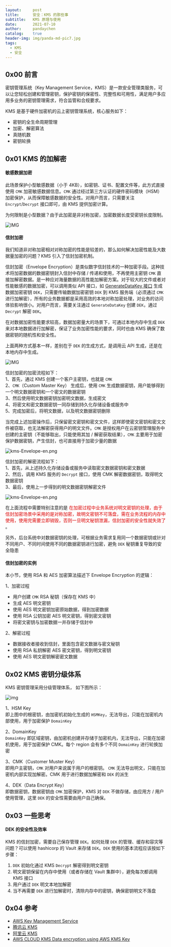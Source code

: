 ```yaml
---
layout:     post
title:      安全：KMS 的那些事
subtitle:   KMS 原理与使用
date:       2021-07-10
author:     pandaychen
catalog:    true
header-img: img/panda-md-pic7.jpg
tags:
  - KMS
  - 安全
---
```



##  0x00    前言
密钥管理系统（Key Management Service，KMS）是一款安全管理类服务，可以让您轻松创建和管理密钥，保护密钥的保密性、完整性和可用性，满足用户多应用多业务的密钥管理需求，符合监管和合规要求。

KMS 是基于硬件加密机的云上密钥管理系统，核心服务如下：
- 密钥的全生命周期管理
- 加密、解密算法
- 真随机数
- 密钥轮换

##  0x01    KMS 的加解密

####  敏感数据加密
此场景保护小型敏感数据（小于 4KB），如密钥、证书、配置文件等，此方式直接使用 `CMK` 加密敏感数据信息。`CMK` 通过经过第三方认证的硬件密码模块（HSM）加密保护，从而保障敏感数据的安全性。对用户而言，只需要关注 `Encrypt`/`Decrypt` 接口即可，由 KMS 提供加密计算。

为何限制是小型数据？由于此加密是非对称加密，加密数据长度受密钥长度限制。


![IMG](https://raw.githubusercontent.com/pandaychen/pandaychen.github.io/master/blog_img/kms/small_data_kms.png)

####    信封加密
我们知道非对称加密相对对称加密的性能是较差的，那么如何解决加密性能及大数据量加密的问题？KMS 引入了信封加密机制。

信封加密（Envelope Encryption）是类似数字信封技术的一种加密手段。这种技术将加密数据的数据密钥封入信封中存储 / 传递和使用，不再使用主密钥 `CMK` 直接加解密数据。是一种应对海量数据的高性能加解密方案。对于较大的文件或者对性能敏感的数据加密，可以调用类似 API 接口，如 [GenerateDataKey 接口](https://cloud.tencent.com/document/product/573/34419) 生成数据加密密钥 `DEK`，只需要传输数据加密密钥 `DEK` 到 KMS 服务端（必须通过 `CMK` 进行加解密），所有的业务数据都是采用高效的本地对称加密处理，对业务的访问体验影响很小。对用户而言，需要关注通过 `GenerateDataKey` 创建 `DEK`，通过 `Decrypt` 解密 `DEK`。

在对数据加密性能要求较高，数据加密量大的场景下，可通过本地内存中生成 `DEK` 来对本地数据进行加解密，保证了业务加密性能的要求，同时也由 KMS 确保了数据密钥的随机性和安全性。

上面两种方式基本一样，差别在于 `DEK` 的生成方式，是调用云 API 生成，还是在本地内存中生成。

![IMG](https://raw.githubusercontent.com/pandaychen/pandaychen.github.io/master/blog_img/kms/normal_data_kms.png)

信封加密的加密流程如下：<br>
1、首先，通过 KMS 创建一个客户主密钥，也就是 `CMK`<br>
2、`CMK`（Custom Master Key） 生成后，使用 `CMK` 生成数据密钥，用户能够得到一个明文数据密钥和一个密文的数据密钥 <br>
3、然后使用明文数据密钥加密明文数据，生成密文 <br>
4、将密文和密文数据密钥一同存储到持久化存储设备或服务中 <br>
5、完成加密后，将明文数据，以及明文数据密钥删除 <br>

当完成上述加密操作后，只保留密文密钥和密文文件，这样即使密文密钥和密文文件被窃取，也无法解密获得用户的明文文件。`CMK` 是授权用户在云密钥管理服务中创建的主密钥（不能够取出，只能使用其加 / 解密获取结果），`CMK` 主要用于加密保护数据密钥，产生信封，也可直接用于加密少量的数据

![kms-Envelope-en.png](https://raw.githubusercontent.com/pandaychen/pandaychen.github.io/master/blog_img/kms/kms_Envelope_en.png)

信封加密的解密流程如下：<br>
1、首先，从上述持久化存储设备或服务中读取密文数据密钥和密文数据 <br>
2、然后，调用 KMS 服务的 `Decrypt` 接口，使用 CMK 解密数据密钥，取得明文数据密钥 <br>
3、最后，使用上一步得到的明文数据密钥解密文件 <br>

![kms-Envelope-en.png](https://raw.githubusercontent.com/pandaychen/pandaychen.github.io/master/blog_img/kms/kms_Envelope_dec.png)

在上面流程中需要特别注意的是 <font color="#dd0000"> 在加密过程中业务系统对明文密钥的处理，由于信封加密场景中采用的是对称加密，故明文密钥不可落盘，需在业务流程的内存中使用，使用完需要立即销毁，否则一旦明文秘钥泄漏，信封加密的安全性就失效了 </font>。

另外，后台系统中对数据密钥的处理，可根据业务需求复用同一个数据密钥或针对不同用户、不同时间使用不同的数据密钥进行加密，避免 `DEK` 秘钥重复导致的安全隐患

####    信封加密的实例
本小节，使用 RSA 和 AES 加密算法描述下 Envelope Encryption 的逻辑：

1、加密过程 <br>
-   用户创建 `CMK` RSA 秘钥（保存在 KMS 中）
-   生成 AES 明文密钥
-   使用 AES 明文密钥加密原始数据，得到加密数据
-   使用 RSA 公钥加密 AES 明文密钥，得到密文密钥
-   将密文密钥与加密数据一并存储于信封中

2、解密过程 <br>
-   数据接收者接收到信封，里面包含密文数据与密文秘钥
-   使用 RSA 私钥解密 AES 密文密钥，得到明文密钥
-   使用 AES 明文密钥解密密文数据


##  0x02  KMS 密钥分级体系
KMS 密钥管理采用分级管理体系， 如下图所示：

![img](https://raw.githubusercontent.com/pandaychen/pandaychen.github.io/master/blog_img/kms/kms_mkey_duo_level.png)

1、HSM Key<br>
即上图中的根密钥，由加密机初始化生成的 `HSMKey`，无法导出，只能在加密机内部使用，用于加密保护 `DomainKey`

2、DomainKey<br>
`DomainKey` 即区域密钥，由加密机创建并存储于加密机内，无法导出，只能在加密机使用，用于加密保护 CMK。每个 region 会有多个不同 `DomainKey` 进行轮换加密

3、CMK（Customer Muster Key）<br>
即用户主密钥，`CMK` 对用户来说属于用户的根密钥。 `CMK` 无法导出明文，只能在加密机内部实现加解密。CMK 用于进行数据加解密和 `DEK` 的派生

4、DEK（Data Encrypt Key）<br>
即数据密钥，数据密钥由 `CMK` 加密保护，KMS 对 `DEK` 不做存储，由应用方 / 用户使用管理，这里 `DEK` 的安全性需要由用户自己确保。


##  0x03 一些思考

####  DEK 的安全性及效率
KMS 的信封加密，需要自己保存管理 `DEK`。如何处理 `DEK` 的管理、缓存和容灾等问题？可以使用 hashicorp 的 Vault 来存储 `DEK`。`DEK` 使用的基本流程应该按如下步骤：

1.  `DEK` 初始化通过 KMS `Decrypt` 解密得到明文密钥
2.  明文密钥保留在内存中使用（或者存储在 Vault 集群中），避免每次都调用 KMS 接口
3.  用户通过 `DEK` 明文本地加解密
4.  当不再需要 `DEK` 进行加解密时，清除内存中的密钥，确保密钥明文不落盘


##  0x04    参考
-   [AWS Key Management Service](https://docs.aws.amazon.com/zh_cn/kms/latest/developerguide/concepts.html)
-   [腾讯云 KMS](https://cloud.tencent.com/document/product/573/8790)
-   [阿里云 KMS](https://help.aliyun.com/document_detail/42339.html)
-   [AWS CLOUD KMS Data encryption using AWS KMS Key](https://tech.david-cheong.com/data-encryption-using-aws-kms-key/)